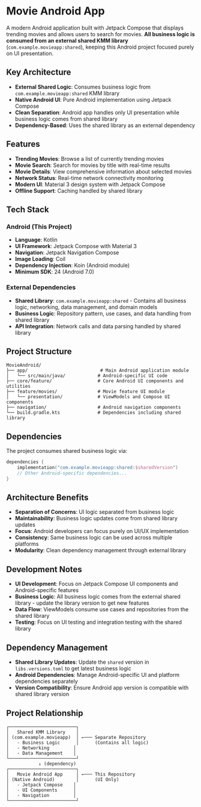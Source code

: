 # Movie Android App

A modern Android application built with Jetpack Compose that displays trending movies and allows users to search for movies. **All business logic is consumed from an external shared KMM library** (`com.example.movieapp:shared`), keeping this Android project focused purely on UI presentation.

## Key Architecture

- **External Shared Logic**: Consumes business logic from `com.example.movieapp:shared` KMM library
- **Native Android UI**: Pure Android implementation using Jetpack Compose
- **Clean Separation**: Android app handles only UI presentation while business logic comes from shared library
- **Dependency-Based**: Uses the shared library as an external dependency

## Features

- **Trending Movies**: Browse a list of currently trending movies
- **Movie Search**: Search for movies by title with real-time results
- **Movie Details**: View comprehensive information about selected movies
- **Network Status**: Real-time network connectivity monitoring
- **Modern UI**: Material 3 design system with Jetpack Compose
- **Offline Support**: Caching handled by shared library

## Tech Stack

### Android (This Project)
- **Language**: Kotlin
- **UI Framework**: Jetpack Compose with Material 3
- **Navigation**: Jetpack Navigation Compose
- **Image Loading**: Coil
- **Dependency Injection**: Koin (Android module)
- **Minimum SDK**: 24 (Android 7.0)

### External Dependencies
- **Shared Library**: `com.example.movieapp:shared` - Contains all business logic, networking, data management, and domain models
- **Business Logic**: Repository pattern, use cases, and data handling from shared library
- **API Integration**: Network calls and data parsing handled by shared library

## Project Structure

```
MovieAndroid/
├── app/                           # Main Android application module
│   └── src/main/java/            # Android-specific UI code
├── core/feature/                 # Core Android UI components and utilities
├── feature/movies/               # Movie feature UI module
│   └── presentation/             # ViewModels and Compose UI components
├── navigation/                   # Android navigation components
└── build.gradle.kts              # Dependencies including shared library
```

## Dependencies

The project consumes shared business logic via:

```kotlin
dependencies {
    implementation("com.example.movieapp:shared:$sharedVersion")
    // Other Android-specific dependencies...
}
```

## Architecture Benefits

- **Separation of Concerns**: UI logic separated from business logic
- **Maintainability**: Business logic updates come from shared library updates
- **Focus**: Android developers can focus purely on UI/UX implementation
- **Consistency**: Same business logic can be used across multiple platforms
- **Modularity**: Clean dependency management through external library

## Development Notes

- **UI Development**: Focus on Jetpack Compose UI components and Android-specific features
- **Business Logic**: All business logic comes from the external shared library - update the library version to get new features
- **Data Flow**: ViewModels consume use cases and repositories from the shared library
- **Testing**: Focus on UI testing and integration testing with the shared library

## Dependency Management

- **Shared Library Updates**: Update the `shared` version in `libs.versions.toml` to get latest business logic
- **Android Dependencies**: Manage Android-specific UI and platform dependencies separately
- **Version Compatibility**: Ensure Android app version is compatible with shared library version

## Project Relationship

```
┌─────────────────────────┐
│   Shared KMM Library    │
│ (com.example.movieapp)  │ ←─── Separate Repository
│   - Business Logic      │      (Contains all logic)
│   - Networking         │
│   - Data Management    │
└─────────────────────────┘
            ↓ (dependency)
┌─────────────────────────┐
│   Movie Android App     │ ←─── This Repository
│ (Native Android)        │      (UI Only)
│   - Jetpack Compose    │
│   - UI Components      │
│   - Navigation         │
└─────────────────────────┘
```

